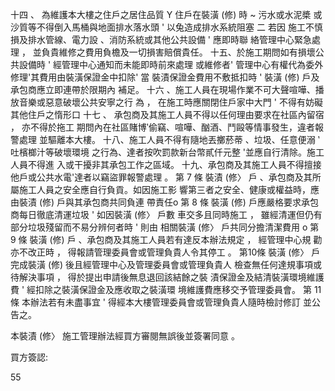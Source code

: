 十四 、 為維護本大樓之住戶之居住品質 Y 住戶在裝潢 (修) 時 ~ 污水或水泥槳
或沙質等不得倒入馬桶與地面排水落水頭 ' 以兔造成排水系統阻塞 二 若因
施工不慎損及排水管線、電力設 、消防系統或其他公共設備 ' 應即時聯
絡管理中心緊急處理 ， 並負貴維修之費用負檐及一切損害賠償貴任。
十五、於施工期問如有損壞公共設備時 ' 經管理中心通知而未能即時前來處理
或維修者' 管理中心有權代為委外修理'其費用由裝潢保證金中扣除' 當
裝漬保證金費用不敷抵扣時 ' 裝潢 (修) 戶及承包商應立即連帶於限期內
補足。
十六 、施工人員在現場作業不可大聲喧嘩、播放音樂或惡意破壞公共安寧之行
為 ， 在施工時應關閉住戶家中大門 ' 不得有妨礙其他住戶之惰形口
十七 、 承包商及其施工人員不得以任何理由要求在社區內留宿 ， 亦不得於拖工
期問內在社區賭博‵偷竊、喧嘩、酗酒、鬥毆等情事發生，違者報警處理
並驅離本大樓。
十八、施工人員不得有隨地丟擲菸蒂 、垃圾、任意便溺 ‵ 吐檳榔汁等破壞環境
之行為、達者按吹罰款新台幣貳仟元整 '並應自行清除。施工人員不得進
入或干擾非其承包工作之區域。
十九、承包商及其施工人員不得擅接他戶或公共水電'達者以竊盜罪報警處理 。
第 7 條 裝漬 (修〉 戶 、承包商及其所屬施工人員之安全應自行負貢。如因施工影
響第三者之安全、健康或權益時，應由裝漬 (修) 戶與其承包商共同負連
帶責任o
第 8 條 裝潢 (修) 戶應嚴格要求承包商每日徹底清運垃圾 ' 如因裝潢 (修〉 戶數
車交多且同時施工 ， 雖經清運但仍有部分垃圾殘留而不易分辨何者時 ' 則由
相關裝潢 (修〉 戶共同分擔清潔費用 o
第 9 條 裝潢 (修) 戶 、承包商及其施工人員若有達反本辦法規定 ， 經管理中心規
勸亦不改正時 ， 得報請管理委員會或管理負貴人令其停工 。
第10條 裝潢 (修〉 戶完成裝潢 (修) 後且經管理中心及管理委員會或管理負貴人
檢查無任何達規事項或待解決事項 ， 得於提出申請後無息退回該結餘之裝
漬保證金及結清裝潢環境維護費 ' 經扣除之裝潢保證金及應收取之裝潢環
境維護費應移交予管理委員會。
第 11條 本辦法若有未盡事宜 ' 得經本大樓管理委員會或管理負貴人隨時檢討修訂
並公告之。

本裝漬 (修〉 施工管理辦法經買方審閱無誤後並簽署同意 。

買方簽認:

55

